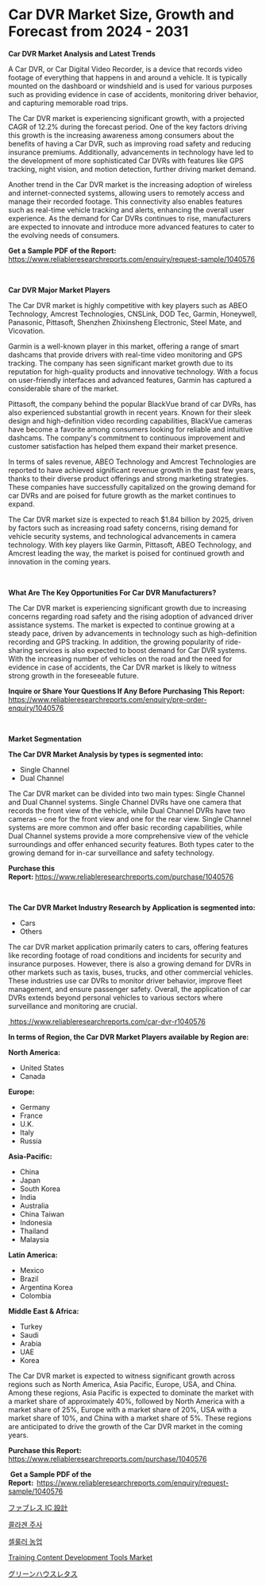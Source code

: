 <p><h1>Car DVR Market Size, Growth and Forecast from 2024 - 2031</h1></p><p><strong>Car DVR Market Analysis and Latest Trends</strong></p>
<p><p>A Car DVR, or Car Digital Video Recorder, is a device that records video footage of everything that happens in and around a vehicle. It is typically mounted on the dashboard or windshield and is used for various purposes such as providing evidence in case of accidents, monitoring driver behavior, and capturing memorable road trips.</p><p>The Car DVR market is experiencing significant growth, with a projected CAGR of 12.2% during the forecast period. One of the key factors driving this growth is the increasing awareness among consumers about the benefits of having a Car DVR, such as improving road safety and reducing insurance premiums. Additionally, advancements in technology have led to the development of more sophisticated Car DVRs with features like GPS tracking, night vision, and motion detection, further driving market demand.</p><p>Another trend in the Car DVR market is the increasing adoption of wireless and internet-connected systems, allowing users to remotely access and manage their recorded footage. This connectivity also enables features such as real-time vehicle tracking and alerts, enhancing the overall user experience. As the demand for Car DVRs continues to rise, manufacturers are expected to innovate and introduce more advanced features to cater to the evolving needs of consumers.</p></p>
<p><strong>Get a Sample PDF of the Report:&nbsp;</strong> <a href="https://www.reliableresearchreports.com/enquiry/request-sample/1040576">https://www.reliableresearchreports.com/enquiry/request-sample/1040576</a></p>
<p>&nbsp;</p>
<p><strong>Car DVR Major Market Players</strong></p>
<p><p>The Car DVR market is highly competitive with key players such as ABEO Technology, Amcrest Technologies, CNSLink, DOD Tec, Garmin, Honeywell, Panasonic, Pittasoft, Shenzhen Zhixinsheng Electronic, Steel Mate, and Vicovation.</p><p>Garmin is a well-known player in this market, offering a range of smart dashcams that provide drivers with real-time video monitoring and GPS tracking. The company has seen significant market growth due to its reputation for high-quality products and innovative technology. With a focus on user-friendly interfaces and advanced features, Garmin has captured a considerable share of the market.</p><p>Pittasoft, the company behind the popular BlackVue brand of car DVRs, has also experienced substantial growth in recent years. Known for their sleek design and high-definition video recording capabilities, BlackVue cameras have become a favorite among consumers looking for reliable and intuitive dashcams. The company's commitment to continuous improvement and customer satisfaction has helped them expand their market presence.</p><p>In terms of sales revenue, ABEO Technology and Amcrest Technologies are reported to have achieved significant revenue growth in the past few years, thanks to their diverse product offerings and strong marketing strategies. These companies have successfully capitalized on the growing demand for car DVRs and are poised for future growth as the market continues to expand.</p><p>The Car DVR market size is expected to reach $1.84 billion by 2025, driven by factors such as increasing road safety concerns, rising demand for vehicle security systems, and technological advancements in camera technology. With key players like Garmin, Pittasoft, ABEO Technology, and Amcrest leading the way, the market is poised for continued growth and innovation in the coming years.</p></p>
<p>&nbsp;</p>
<p><strong>What Are The Key Opportunities For Car DVR Manufacturers?</strong></p>
<p><p>The Car DVR market is experiencing significant growth due to increasing concerns regarding road safety and the rising adoption of advanced driver assistance systems. The market is expected to continue growing at a steady pace, driven by advancements in technology such as high-definition recording and GPS tracking. In addition, the growing popularity of ride-sharing services is also expected to boost demand for Car DVR systems. With the increasing number of vehicles on the road and the need for evidence in case of accidents, the Car DVR market is likely to witness strong growth in the foreseeable future.</p></p>
<p><strong>Inquire or Share Your Questions If Any Before Purchasing This Report:</strong> <a href="https://www.reliableresearchreports.com/enquiry/pre-order-enquiry/1040576">https://www.reliableresearchreports.com/enquiry/pre-order-enquiry/1040576</a></p>
<p>&nbsp;</p>
<p><strong>Market Segmentation</strong></p>
<p><strong>The Car DVR Market Analysis by types is segmented into:</strong></p>
<p><ul><li>Single Channel</li><li>Dual Channel</li></ul></p>
<p><p>The Car DVR market can be divided into two main types: Single Channel and Dual Channel systems. Single Channel DVRs have one camera that records the front view of the vehicle, while Dual Channel DVRs have two cameras – one for the front view and one for the rear view. Single Channel systems are more common and offer basic recording capabilities, while Dual Channel systems provide a more comprehensive view of the vehicle surroundings and offer enhanced security features. Both types cater to the growing demand for in-car surveillance and safety technology.</p></p>
<p><strong>Purchase this Report:&nbsp;</strong><a href="https://www.reliableresearchreports.com/purchase/1040576">https://www.reliableresearchreports.com/purchase/1040576</a></p>
<p>&nbsp;</p>
<p><strong>The Car DVR Market Industry Research by Application is segmented into:</strong></p>
<p><ul><li>Cars</li><li>Others</li></ul></p>
<p><p>The car DVR market application primarily caters to cars, offering features like recording footage of road conditions and incidents for security and insurance purposes. However, there is also a growing demand for DVRs in other markets such as taxis, buses, trucks, and other commercial vehicles. These industries use car DVRs to monitor driver behavior, improve fleet management, and ensure passenger safety. Overall, the application of car DVRs extends beyond personal vehicles to various sectors where surveillance and monitoring are crucial.</p></p>
<p><a href="https://www.reliableresearchreports.com/car-dvr-r1040576">&nbsp;https://www.reliableresearchreports.com/car-dvr-r1040576</a></p>
<p><strong>In terms of Region, the Car DVR Market Players available by Region are:</strong></p>
<p>
    <p> <strong> North America: </strong>
        <ul>
            <li>United States</li>
            <li>Canada</li>
        </ul>
        </p> 
    <p> <strong> Europe: </strong>
        <ul>
            <li>Germany</li>
            <li>France</li>
            <li>U.K.</li>
            <li>Italy</li>
            <li>Russia</li>
        </ul>
        </p> 
    <p> <strong> Asia-Pacific: </strong>
        <ul>
            <li>China</li>
            <li>Japan</li>
            <li>South Korea</li>
            <li>India</li>
            <li>Australia</li>
            <li>China Taiwan</li>
            <li>Indonesia</li>
            <li>Thailand</li>
            <li>Malaysia</li>
        </ul>
        </p> 
    <p> <strong> Latin America: </strong>
        <ul>
            <li>Mexico</li>
            <li>Brazil</li>
            <li>Argentina Korea</li>
            <li>Colombia</li>
        </ul>
        </p> 
    <p> <strong> Middle East & Africa: </strong>
        <ul>
            <li>Turkey</li>
            <li>Saudi</li>
            <li>Arabia</li>
            <li>UAE</li>
            <li>Korea</li>
        </ul>
    </p>
    </p>
<p><p>The Car DVR market is expected to witness significant growth across regions such as North America, Asia Pacific, Europe, USA, and China. Among these regions, Asia Pacific is expected to dominate the market with a market share of approximately 40%, followed by North America with a market share of 25%, Europe with a market share of 20%, USA with a market share of 10%, and China with a market share of 5%. These regions are anticipated to drive the growth of the Car DVR market in the coming years.</p></p>
<p><strong>Purchase this Report: </strong><a href="https://www.reliableresearchreports.com/purchase/1040576">https://www.reliableresearchreports.com/purchase/1040576</a></p>
<p>&nbsp;<strong>Get a Sample PDF of the Report:&nbsp;&nbsp;</strong><a href="https://www.reliableresearchreports.com/enquiry/request-sample/1040576">https://www.reliableresearchreports.com/enquiry/request-sample/1040576</a></p>
<p><strong></strong></p>
<p><p><a href="https://medium.com/@oliveyew35/fabless-ic-design-market%E3%81%AF-%E5%B8%82%E5%A0%B4%E3%82%B7%E3%82%A7%E3%82%A2-%E5%B8%82%E5%A0%B4%E3%83%88%E3%83%AC%E3%83%B3%E3%83%89-%E5%B8%82%E5%A0%B4%E6%88%90%E9%95%B7%E3%81%AB%E9%96%A2%E3%81%99%E3%82%8B%E6%83%85%E5%A0%B1%E3%82%92%E6%8F%90%E4%BE%9B%E3%81%97%E3%81%BE%E3%81%99-cf8f03e520d9">ファブレス IC 設計</a></p><p><a href="https://medium.com/@josefarice/%EC%BD%9C%EB%9D%BC%EA%B2%90-%EC%A3%BC%EC%82%AC-%EC%8B%9C%EC%9E%A5-%EC%8B%9C%EC%9E%A5-%EC%A0%90%EC%9C%A0%EC%9C%A8-%EC%8B%9C%EC%9E%A5-%EB%8F%99%ED%96%A5-%EB%B0%8F-%EB%AF%B8%EB%9E%98-%EC%84%B1%EC%9E%A5-%ED%83%90%EC%83%89-f8321a3566b5">콜라겐 주사</a></p><p><a href="https://medium.com/@simeonbode1/2024%EB%85%84%EB%B6%80%ED%84%B0-2031%EB%85%84%EA%B9%8C%EC%A7%80%EC%9D%98-%EA%B8%B0%EA%B0%84-%EB%8F%99%EC%95%88-%EC%98%88%EC%B8%A1%EB%90%9C-%EC%84%B8%ED%8F%AC-%EA%B8%B0%EC%88%A0-%EC%8B%9C%EC%9E%A5-%EB%B6%84%EC%84%9D-%EB%B0%8F-%EA%B7%9C%EB%AA%A8%EC%9E%85%EB%8B%88%EB%8B%A4-71b58be28031">셀룰러 농업</a></p><p><a href="https://www.linkedin.com/pulse/training-content-development-tools-market-analysis-sze-forecasted-zhrde">Training Content Development Tools Market</a></p><p><a href="https://medium.com/@byroalenzuela76845/%E6%B8%A9%E5%AE%A4%E3%83%AC%E3%82%BF%E3%82%B9%E5%B8%82%E5%A0%B4%E8%AA%BF%E6%9F%BB%E3%83%AC%E3%83%9D%E3%83%BC%E3%83%88-%E3%81%9D%E3%81%AE%E6%AD%B4%E5%8F%B2%E3%81%A82031%E5%B9%B4%E3%81%BE%E3%81%A7%E3%81%AE%E4%BA%88%E6%B8%AC-9b7f1a0a7a45">グリーンハウスレタス</a></p></p>
